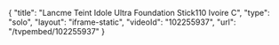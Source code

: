 {
    "title": "Lancme Teint Idole Ultra Foundation Stick110 Ivoire C",
    "type": "solo",
    "layout": "iframe-static",
    "videoId": "102255937",
    "url": "\/tvpembed\/102255937"
}